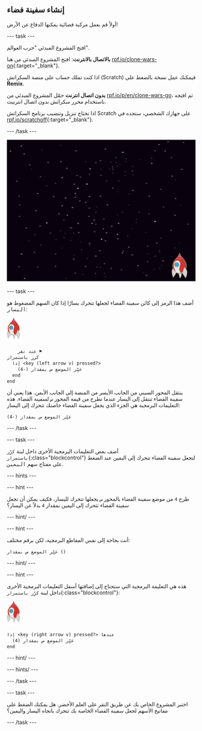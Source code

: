 ## إنشاء سفينة فضاء

أولاً قم بعمل مركبة فضائية يمكنها الدفاع عن الأرض!

\--- task \---

افتح المشروع المبدئي "حرب العوالم".

**بالاتصال بالانترنت**: افتح المشروع المبدئي من هنا [rpf.io/clone-wars-on](http://rpf.io/clone-wars-on){:target="_blank"}.

اذا كنت تملك حساب على منصة السكراتش (Scratch) فيمكنك عمل نسخة بالضغط على **Remix**.

**بدون اتصال انترنت** حمّل المشروع المبدئي من [rpf.io/p/en/clone-wars-go](http://rpf.io/p/en/clone-wars-go)، ثم افتحه باستخدام محرر سكراتش بدون اتصال انترنيت.

اذا تحتاج تنزيل وتنصيب برنامج السكراتش Scratch على جهازك الشخصي، ستجده في [rpf.io/scratchoff](https://rpf.io/scratchoff){:target="_blank"}.

\--- /task \---

![مشروع البداية](images/starter-project.png)

\--- task \---

أضف هذا الرمز إلى كائن سفينة الفضاء لجعلها تتحرك يسارًا إذا كان السهم المضغوط هو <kbd>اليسار</kbd>:

![كائن الصاروخ](images/rocket-sprite.png)

```blocks3
    عند نقر ⚑
كرر باستمرار 
  إذا <key (left arrow v) pressed?> 
    غيِّر الموضع س بمقدار (-4)
  end
end
```

ينتقل المحور السيني من الجانب الأيسر من المنصة إلى الجانب الأيمن. هذا يعني أن سفينة الفضاء تنتقل إلى اليسار عندما تطرح من قيمة المحور `س` لسفينة الفضاء. هذه التعليمات البرمجية هي الجزء الذي يجعل سفينة الفضاء خاصتك تتحرك إلى اليسار:

```blocks3
غيِّر الموضع س بمقدار (-4)
```

\--- /task \---

\--- task \---

أضف بعض التعليمات البرمجية الأخرى داخل لبنة `كرِّر باستمرار`{:class="blockcontrol"} لتجعل سفينة الفضاء تتحرك إلى اليمين عند الضغط على مفتاح سهم <kbd>اليمين</kbd>.

\--- hints \---

\--- hint \---

طرح `4` من موضع سفينة الفضاء بالمحور `س` يجعلها تتحرك لليسار، فكيف يمكن أن تجعل سفينة الفضاء تتحرك إلى اليمين بمقدار `4` بدلاً عن اليسار؟

\--- hint/ \---

\--- hint \---

أنت بحاجة إلى نفس المقاطع البرمجية، لكن برقم مختلف:

```blocks3
غيِّر الموضع س بمقدار ()
```

\--- hint/ \---

\--- hint \---

هذه هي التعليمة البرمجية التي ستحتاج إلى إضافتها أسفل التعليمات البرمجية الأخرى داخل لبنة `كرِّر باستمرار`{:class="blockcontrol"}:

![كائن الصاروخ](images/rocket-sprite.png)

```blocks3
إذا <key (right arrow v) pressed?> عندها
  غيِّر الموضع س بمقدار (4)
end
```

\--- hint/ \---

\--- hints/ \---

\--- /task \---

\--- task \---

اختبر المشروع الخاص بك عن طريق النقر على العلم الأخضر. هل يمكنك الضغط على مفاتيح الأسهم لجعل سفينة الفضاء الخاصة بك تتحرك باتجاه اليسار واليمين؟

\--- /task \---